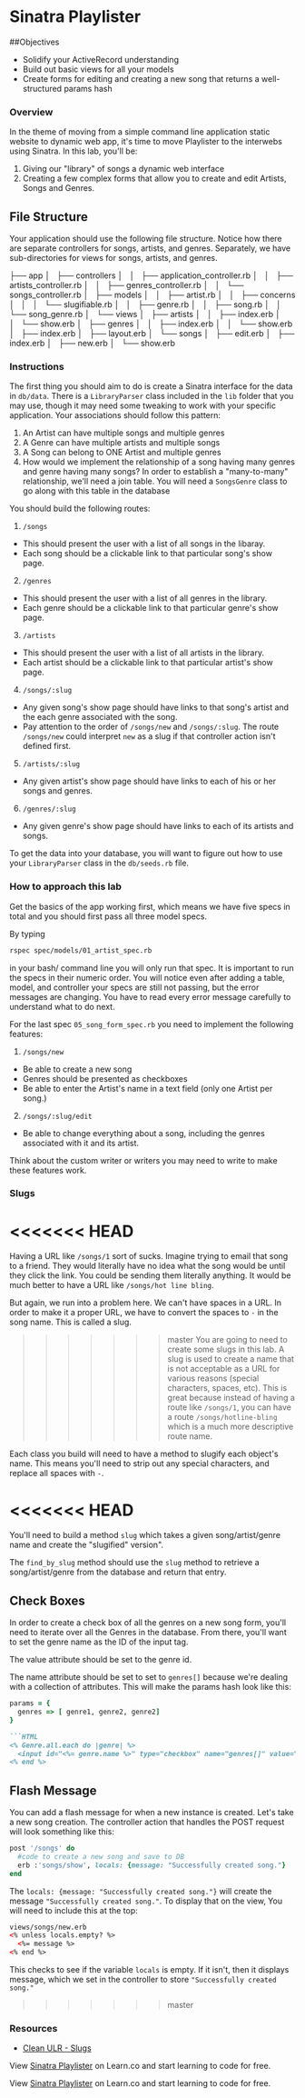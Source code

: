 # Sinatra Playlister

##Objectives 

* Solidify your ActiveRecord understanding 
* Build out basic views for all your models
* Create forms for editing and creating a new song that returns a well-structured params hash 


### Overview

In the theme of moving from a simple command line application static website to dynamic web app, it's time to move Playlister to the interwebs using Sinatra. In this lab, you'll be:

  1. Giving our "library" of songs a dynamic web interface
  2. Creating a few complex forms that allow you to create and edit Artists, Songs and Genres.

## File Structure

Your application should use the following file structure. Notice how there are separate controllers for songs, artists, and genres. Separately, we have sub-directories for views for songs, artists, and genres.

├── app
│   ├── controllers
│   │   ├── application_controller.rb
│   │   ├── artists_controller.rb
│   │   ├── genres_controller.rb
│   │   └── songs_controller.rb
│   ├── models
│   │   ├── artist.rb
│   │   ├── concerns
│   │   │   └── slugifiable.rb
│   │   ├── genre.rb
│   │   ├── song.rb
│   │   └── song_genre.rb
│   └── views
│       ├── artists
│       │   ├── index.erb
│       │   └── show.erb
│       ├── genres
│       │   ├── index.erb
│       │   └── show.erb
│       ├── index.erb
│       ├── layout.erb
│       └── songs
│           ├── edit.erb
│           ├── index.erb
│           ├── new.erb
│           └── show.erb

### Instructions

The first thing you should aim to do is create a Sinatra interface for the data in `db/data`. There is a `LibraryParser` class included in the `lib` folder that you may use, though it may need some tweaking to work with your specific application. Your associations should follow this pattern:

1. An Artist can have multiple songs and multiple genres
2. A Genre can have multiple artists and multiple songs
3. A Song can belong to ONE Artist and multiple genres
4. How would we implement the relationship of a song having many genres and genre having many songs? In order to establish a "many-to-many" relationship, we'll need a join table. You will need a `SongsGenre` class to go along with this table in the database

You should build the following routes:

1. `/songs`
  * This should present the user with a list of all songs in the libaray.
  * Each song should be a clickable link to that particular song's show page.
2. `/genres`
  * This should present the user with a list of all genres in the library.
  * Each genre should be a clickable link to that particular genre's show page.
3. `/artists`
  * This should present the user with a list of all artists in the library.
  * Each artist should be a clickable link to that particular artist's show page.
4. `/songs/:slug`
  * Any given song's show page should have links to that song's artist and the each genre associated with the song.
  * Pay attention to the order of `/songs/new` and `/songs/:slug`. The route `/songs/new` could interpret `new` as a slug if that controller action isn't defined first.
5. `/artists/:slug`
  * Any given artist's show page should have links to each of his or her songs and genres.
6. `/genres/:slug`
  * Any given genre's show page should have links to each of its artists and songs.

To get the data into your database, you will want to figure out how to use your `LibraryParser` class in the `db/seeds.rb` file.


### How to approach this lab

Get the basics of the app working first, which means we have five specs in total and you should first pass all three model specs. 

By typing 

```bash
rspec spec/models/01_artist_spec.rb 
```

in your bash/ command line you will only run that spec. It is important to run the specs in their numeric order. You will notice even after adding a table, model, and controller your specs are still not passing, but the error messages are changing. You have to read every error message carefully to understand what to do next.

For the last spec `05_song_form_spec.rb` you need to implement the following features:

1. `/songs/new`
  * Be able to create a new song
  * Genres should be presented as checkboxes
  * Be able to enter the Artist's name in a text field (only one Artist per song.)
2. `/songs/:slug/edit`
  * Be able to change everything about a song, including the genres associated with it and its artist.

Think about the custom writer or writers you may need to write to make these features work. 

### Slugs

<<<<<<< HEAD
=======
Having a URL like `/songs/1` sort of sucks. Imagine trying to email that song to a friend. They would literally have no idea what the song would be until they click the link. You could be sending them literally anything. It would be much better to have a URL like `/songs/hot line bling`.

But again, we run into a problem here. We can't have spaces in a URL. In order to make it a proper URL, we have to convert the spaces to `-` in the song name. This is called a slug.

>>>>>>> master
You are going to need to create some slugs in this lab. A slug is used to create a name that is not acceptable as a URL for various reasons (special characters, spaces, etc). This is great because instead of having a route like `/songs/1`, you can have a route `/songs/hotline-bling` which is a much more descriptive route name.

Each class you build will need to have a method to slugify each object's name. This means you'll need to strip out any special characters, and replace all spaces with `-`. 

<<<<<<< HEAD
=======
You'll need to build a method `slug` which takes a given song/artist/genre name and create the "slugified" version".

The `find_by_slug` method should use the `slug` method to retrieve a song/artist/genre from the database and return that entry.

## Check Boxes

In order to create a check box of all the genres on a new song form, you'll need to iterate over all the Genres in the database. From there, you'll want to set the genre name as the ID of the input tag. 

The value attribute should be set to the genre id.

The name attribute should be set to set to `genres[]` because we're dealing with a collection of attributes. This will make the params hash look like this: 
```ruby
params = {
  genres => [ genre1, genre2, genre2]
}

```HTML
<% Genre.all.each do |genre| %>
  <input id="<%= genre.name %>" type="checkbox" name="genres[]" value="<%= genre.id %>">
<% end %>
``` 

## Flash Message

You can add a flash message for when a new instance is created. Let's take a new song creation. The controller action that handles the POST request will look something like this:

```ruby
post '/songs' do
  #code to create a new song and save to DB
  erb :'songs/show', locals: {message: "Successfully created song."}
end
```

The `locals: {message: "Successfully created song."}` will create the message `"Successfully created song."`. To display that on the view, You will need to include this at the top:

```html
views/songs/new.erb
<% unless locals.empty? %>
  <%= message %>
<% end %>
```

This checks to see if the variable `locals` is empty. If it isn't, then it displays message, which we set in the controller to store `"Successfully created song."`
>>>>>>> master

### Resources
* [Clean ULR - Slugs](http://en.wikipedia.org/wiki/Slug_(web_publishing)#Slug)

<p data-visibility='hidden'>View <a href='https://learn.co/lessons/playlister-sinatra' title='Sinatra Playlister'>Sinatra Playlister</a> on Learn.co and start learning to code for free.</p>

<p data-visibility='hidden'>View <a href='https://learn.co/lessons/playlister-sinatra'>Sinatra Playlister</a> on Learn.co and start learning to code for free.</p>
